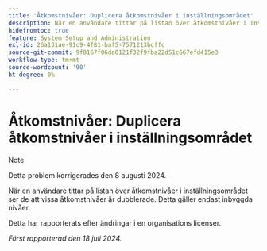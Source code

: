 ```yaml
---
title: 'Åtkomstnivåer: Duplicera åtkomstnivåer i inställningsområdet'
description: När en användare tittar på listan över åtkomstnivåer i inställningsområdet ser de att vissa åtkomstnivåer är dubblerade. Detta gäller endast inbyggda nivåer.
hidefromtoc: true
feature: System Setup and Administration
exl-id: 26a131ae-91c9-4f81-baf5-7571213bcffc
source-git-commit: 9f8167f06da0121f32f9fba22d51c667efd415e3
workflow-type: tm+mt
source-wordcount: '90'
ht-degree: 0%

---
```


# Åtkomstnivåer: Duplicera åtkomstnivåer i inställningsområdet

>[!NOTE]
>
>Detta problem korrigerades den 8 augusti 2024.

När en användare tittar på listan över åtkomstnivåer i inställningsområdet ser de att vissa åtkomstnivåer är dubblerade. Detta gäller endast inbyggda nivåer.

Detta har rapporterats efter ändringar i en organisations licenser.

_Först rapporterad den 18 juli 2024._
